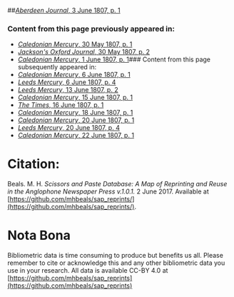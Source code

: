##[*Aberdeen Journal*, 3 June 1807, p. 1](https://mhbeals.github.io/sap_html/Aberdeen-Journal/Aberdeen-Journal-3-June-1807-p-1)

### Content from this page previously appeared in:
+ [*Caledonian Mercury*, 30 May 1807, p. 1](https://mhbeals.github.io/sap_html/Caledonian-Mercury/Caledonian-Mercury-30-May-1807-p-1)
+ [*Jackson's Oxford Journal*, 30 May 1807, p. 2](https://mhbeals.github.io/sap_html/Jackson's-Oxford-Journal/Jackson's-Oxford-Journal-30-May-1807-p-2)
+ [*Caledonian Mercury*, 1 June 1807, p. 1](https://mhbeals.github.io/sap_html/Caledonian-Mercury/Caledonian-Mercury-1-June-1807-p-1)### Content from this page subsequently appeared in:
+ [*Caledonian Mercury*, 6 June 1807, p. 1](https://mhbeals.github.io/sap_html/Caledonian-Mercury/Caledonian-Mercury-6-June-1807-p-1)
+ [*Leeds Mercury*, 6 June 1807, p. 4](https://mhbeals.github.io/sap_html/Leeds-Mercury/Leeds-Mercury-6-June-1807-p-4)
+ [*Leeds Mercury*, 13 June 1807, p. 2](https://mhbeals.github.io/sap_html/Leeds-Mercury/Leeds-Mercury-13-June-1807-p-2)
+ [*Caledonian Mercury*, 15 June 1807, p. 1](https://mhbeals.github.io/sap_html/Caledonian-Mercury/Caledonian-Mercury-15-June-1807-p-1)
+ [*The Times*, 16 June 1807, p. 1](https://mhbeals.github.io/sap_html/The-Times/The-Times-16-June-1807-p-1)
+ [*Caledonian Mercury*, 18 June 1807, p. 1](https://mhbeals.github.io/sap_html/Caledonian-Mercury/Caledonian-Mercury-18-June-1807-p-1)
+ [*Caledonian Mercury*, 20 June 1807, p. 1](https://mhbeals.github.io/sap_html/Caledonian-Mercury/Caledonian-Mercury-20-June-1807-p-1)
+ [*Leeds Mercury*, 20 June 1807, p. 4](https://mhbeals.github.io/sap_html/Leeds-Mercury/Leeds-Mercury-20-June-1807-p-4)
+ [*Caledonian Mercury*, 22 June 1807, p. 1](https://mhbeals.github.io/sap_html/Caledonian-Mercury/Caledonian-Mercury-22-June-1807-p-1)
                    
# Citation: 

Beals. M. H. *Scissors and Paste Database: A Map of Reprinting and Reuse in the Anglophone Newspaper Press v.1.0.1.* 2 June 2017. Available at [https://github.com/mhbeals/sap_reprints/](https://github.com/mhbeals/sap_reprints/). 
                    
# Nota Bona

Bibliometric data is time consuming to produce but benefits us all. Please remember to cite or acknowledge this and any other bibliometric data you use in your research. All data is available CC-BY 4.0 at [https://github.com/mhbeals/sap_reprints](https://github.com/mhbeals/sap_reprints)